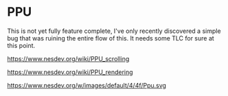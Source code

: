 # PPU

This is not yet fully feature complete, I've only recently discovered a simple bug that was ruining the entire flow of this.
It needs some TLC for sure at this point.

https://www.nesdev.org/wiki/PPU_scrolling

https://www.nesdev.org/wiki/PPU_rendering

https://www.nesdev.org/w/images/default/4/4f/Ppu.svg